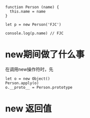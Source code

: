 ```
function Person (name) {
  this.name = name
}

let p = new Person('FJC')

console.log(p.name) // FJC
```

# new期间做了什么事

在调用new操作符时，先

```
let o = new Object()
Person.apply(o)
o.__proto__ = Person.prototype
```

# new 返回值
